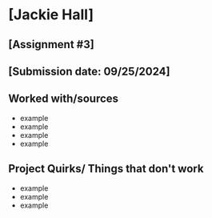 # [Jackie Hall]
## [Assignment #3]
## [Submission date: 09/25/2024]
## Worked with/sources 
* example
* example
* example
* example
## Project Quirks/ Things that don't work
* example
* example
* example
